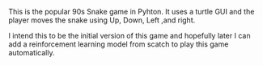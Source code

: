 This is the popular 90s Snake game in Pyhton. It uses a turtle GUI and the player moves the snake using Up, Down, Left ,and right.

I intend this to be the initial version of this game and hopefully later I can add a reinforcement learning model from scatch to play this game automatically.
